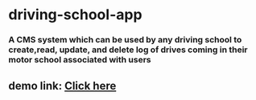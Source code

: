 # driving-school-app

### A CMS system which can be used by any driving school to create,read, update, and delete log of drives coming in their motor school associated with users

## demo link: [Click here](https://fierce-mesa-54823.herokuapp.com/)

